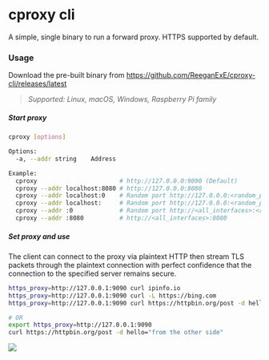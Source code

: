 # cproxy cli
A simple, single binary to run a forward proxy. HTTPS supported by default.

### Usage

Download the pre-built binary from https://github.com/ReeganExE/cproxy-cli/releases/latest

> *Supported: Linux, macOS, Windows, Raspberry Pi family*

##### Start proxy
```sh
cproxy [options]

Options:
  -a, --addr string    Address

Example:
  cproxy                       # http://127.0.0.0:9090 (Default)
  cproxy --addr localhost:8080 # http://127.0.0.0:8080
  cproxy --addr localhost:0    # Random port http://127.0.0.0:<random_port>
  cproxy --addr localhost:     # Random port http://127.0.0.0:<random_port>
  cproxy --addr :0             # Random port http://<all_interfaces>:<random_port>
  cproxy --addr :8080          # http://<all_interfaces>:8080
```
##### Set proxy and use

The client can connect to the proxy via plaintext HTTP then stream TLS packets through the plaintext connection with perfect confidence that the connection to the specified server remains secure.

```sh
https_proxy=http://127.0.0.1:9090 curl ipinfo.io
https_proxy=http://127.0.0.1:9090 curl -L https://bing.com
https_proxy=http://127.0.0.1:9090 curl https://httpbin.org/post -d hello="from the other side"

# OR
export https_proxy=http://127.0.0.1:9090
curl https://httpbin.org/post -d hello="from the other side"
```

![](https://i.upanh.org/2021/07/02/image97a3425fdfccec06.png)
